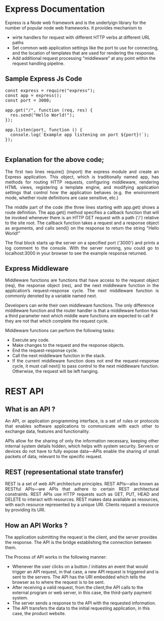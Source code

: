# Express Documentation

Express is a Node web framework and is the underlyign library for the number of popular node web frameworks. It provides mechanism to 
<ul>
  <li>
    wirte handlers for request with different HTTP verbs at different URL paths</li>
  <li>
    Set common web application settings like the port to use for connecting, and the location of templates that are used for rendering the response.
</li>
<li>
  Add additional request processing "middleware" at any point within the request handling pipeline.
</li>
</ul>

## Sample Express Js Code

<pre>
const express = require("express");
const app = express();
const port = 3000;

app.get("/", function (req, res) {
  res.send("Hello World!");
});

app.listen(port, function () {
  console.log(`Example app listening on port ${port}!`);
});

</pre>
## Explanation for the above code; 
<p align = "justify">
The first two lines require() (import) the express module and create an Express application. This object, which is traditionally named app, has methods for routing HTTP requests, configuring middleware, rendering HTML views, registering a template engine, and modifying application settings that control how the application behaves (e.g. the environment mode, whether route definitions are case sensitive, etc.)

<p align = "justify">
The middle part of the code (the three lines starting with app.get) shows a route definition. The app.get() method specifies a callback function that will be invoked whenever there is an HTTP GET request with a path ('/') relative to the site root. The callback function takes a request and a response object as arguments, and calls send() on the response to return the string "Hello World!"

<p align = "justify">
The final block starts up the server on a specified port ('3000') and prints a log comment to the console. With the server running, you could go to localhost:3000 in your browser to see the example response returned.




## Express Middleware
<p align = "justify">
Middleware functions are functions that have access to the request object (req), the response object (res), and the next middleware function in the application’s request-response cycle. The next middleware function is commonly denoted by a variable named next.
</p>

Developers can write their own middleware functions. The only difference middleware function and the router handler is that a middleware funtion has a third parameter next which middle ware functions are expected to call if they are not that which complete the request cycle.

Middleware functions can perform the following tasks:
<ul>
<li align = "justify"> Execute any code. </li>
<li align = "justify"> Make changes to the request and the response objects.</li>
<li align = "justify"> End the request-response cycle.</li>
<li align = "justify"> Call the next middleware function in the stack. </li>
<li align = "justify"> If the current middleware function does not end the request-response cycle, it must call next() to pass control to the next middleware function. Otherwise, the request will be left hanging. </li>
</ul>


# REST API
## What is an API ?

<p align = "justify">
An API, or application programming interface, is a set of rules or protocols that enables software applications to communicate with each other to exchange data, features and functionality.

<p align = "justify">
APIs allow for the sharing of only the information necessary, keeping other internal system details hidden, which helps with system security. Servers or devices do not have to fully expose data—APIs enable the sharing of small packets of data, relevant to the specific request.

## REST (representational state transfer)
<p align = "justify">
REST is a set of web API architecture principles. REST APIs—also known as RESTful APIs—are APIs that adhere to certain REST architectural constraints. REST APIs use HTTP requests such as GET, PUT, HEAD and DELETE to interact with resources. REST makes data available as resources, with each resource represented by a unique URI. Clients request a resource by providing its URI.



## How an API Works ?

The application submitting the request is the client, and the server provides the response. The API is the bridge establishing the connection between them.

The Process of API works in the following manner: 

<ul>
  <li>
    Whenever the user clicks on a button / initiates an event that would trigger an API request, in that case, a new API request is triggered and is sent to the servers. The API has the URI embedded which tells the browser as to where the request is to be sent.
  </li>
  <li>
    After receiving a valid request, from the client,the API calls to the external program or web server, in this case, the third-party payment system.
  </li>
  <li>
    The server sends a response to the API with the requested information.
  </li>
  <li>
    The API transfers the data to the initial requesting application, in this case, the product website.
  </li>

</ul>


